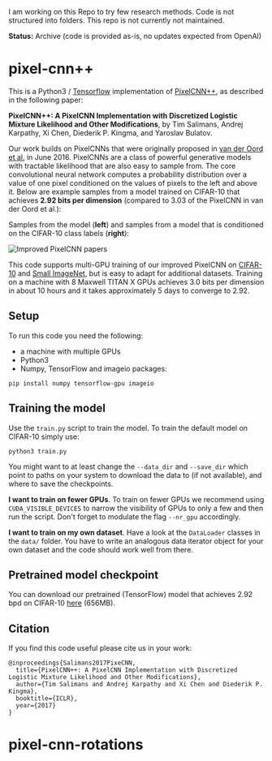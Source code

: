 I am working on this Repo to try few research methods. Code is not structured into folders. This repo is not currently not maintained.

**Status:** Archive (code is provided as-is, no updates expected from OpenAI)


# pixel-cnn++

This is a Python3 / [Tensorflow](https://www.tensorflow.org/) implementation 
of [PixelCNN++](https://openreview.net/pdf?id=BJrFC6ceg), as described in the following 
paper:

**PixelCNN++: A PixelCNN Implementation with Discretized Logistic Mixture Likelihood and Other Modifications**, by
Tim Salimans, Andrej Karpathy, Xi Chen, Diederik P. Kingma, and Yaroslav Bulatov.

Our work builds on PixelCNNs that were originally proposed in [van der Oord et al.](https://arxiv.org/abs/1606.05328) 
in June 2016. PixelCNNs are a class of powerful generative models with tractable 
likelihood that are also easy to sample from. The core convolutional neural network
computes a probability distribution over a value of one pixel conditioned on the values
of pixels to the left and above it. Below are example samples from a model
trained on CIFAR-10 that achieves **2.92 bits per dimension** (compared to 3.03 of 
the PixelCNN in van der Oord et al.):

Samples from the model (**left**) and samples from a model that is conditioned
on the CIFAR-10 class labels (**right**):

![Improved PixelCNN papers](data/pixelcnn_samples.png)

This code supports multi-GPU training of our improved PixelCNN on [CIFAR-10](https://www.cs.toronto.edu/~kriz/cifar.html)
and [Small ImageNet](http://image-net.org/small/download.php), but is easy to adapt
for additional datasets. Training on a machine with 8 Maxwell TITAN X GPUs achieves
3.0 bits per dimension in about 10 hours and it takes approximately 5 days to converge to 2.92.

## Setup

To run this code you need the following:

- a machine with multiple GPUs
- Python3
- Numpy, TensorFlow and imageio packages:
```
pip install numpy tensorflow-gpu imageio
```

## Training the model

Use the `train.py` script to train the model. To train the default model on 
CIFAR-10 simply use:

```
python3 train.py
```

You might want to at least change the `--data_dir` and `--save_dir` which
point to paths on your system to download the data to (if not available), and
where to save the checkpoints.

**I want to train on fewer GPUs**. To train on fewer GPUs we recommend using `CUDA_VISIBLE_DEVICES` 
to narrow the visibility of GPUs to only a few and then run the script. Don't forget to modulate
the flag `--nr_gpu` accordingly.

**I want to train on my own dataset**. Have a look at the `DataLoader` classes
in the `data/` folder. You have to write an analogous data iterator object for
your own dataset and the code should work well from there.

## Pretrained model checkpoint

You can download our pretrained (TensorFlow) model that achieves 2.92 bpd on CIFAR-10 [here](http://alpha.openai.com/pxpp.zip) (656MB).

## Citation

If you find this code useful please cite us in your work:

```
@inproceedings{Salimans2017PixeCNN,
  title={PixelCNN++: A PixelCNN Implementation with Discretized Logistic Mixture Likelihood and Other Modifications},
  author={Tim Salimans and Andrej Karpathy and Xi Chen and Diederik P. Kingma},
  booktitle={ICLR},
  year={2017}
}
```
# pixel-cnn-rotations
 
 
 
 
 
 
 
 
 
 
 
 
 
 
 
 
 
 
 
 
 
 
 
 
 
 
 
 
 
 
 
 
 
 
 
 
 
 
 
 
 
 
 
 
 
 
 
 
 
 
 
 
 
 
 
 
 
 
 
 
 
 
 
 
 
 
 
 
 
 
 
 
 
 
 
 
 
 
 
 
 
 
 
 
 
 
 
 
 
 
 
 
 
 
 
 
 
 
 
 
 
 
 
 
 
 
 
 
 
 
 
 
 
 
 
 
 
 
 
 
 
 
 
 
 
 
 
 
 
 
 
 
 
 
 
 
 
 
 
 
 
 
 
 
 
 
 
 
 
 
 
 
 
 
 
 
 
 
 
 
 
 
 
 
 
 
 
 
 
 
 
 
 
 
 
 
 
 
 
 
 
 
 
 
 
 
 
 
 
 
 
 
 
 
 
 
 
 
 
 
 
 
 
 
 
 
 
 
 
 
 
 
 
 
 
 
 
 
 
 
 
 
 
 
 
 
 
 
 
 
 
 
 
 
 
 
 
 
 
 
 
 
 
 
 
 
 
 
 
 
 
 
 
 
 
 
 
 
 
 
 
 
 
 
 
 
 
 
 
 
 
 
 
 
 
 
 
 
 
 
 
 
 
 
 
 
 
 
 
 
 
 
 
 
 
 
 
 
 
 
 
 
 
 
 
 
 
 
 
 
 
 
 
 
 
 
 
 
 
 
 
 
 
 
 
 
 
 
 
 
 
 
 
 
 
 
 
 
 
 
 
 
 
 
 
 
 
 
 
 
 
 
 
 
 
 
 
 
 
 
 
 
 
 
 
 
 
 
 
 
 
 
 
 
 
 
 
 
 
 
 
 
 
 
 
 
 
 
 
 
 
 
 
 
 
 
 
 
 
 
 
 
 
 
 
 
 
 
 
 
 
 
 
 
 
 
 
 
 
 
 
 
 
 
 
 
 
 
 
 
 
 
 
 
 
 
 
 
 
 
 
 
 
 
 
 
 
 
 
 
 
 
 
 
 
 
 
 
 
 
 
 
 
 
 
 
 
 
 
 
 
 
 
 
 
 
 
 
 
 
 
 
 
 
 
 
 
 
 
 
 
 
 
 
 
 
 
 
 
 
 
 
 
 
 
 
 
 
 
 
 
 
 
 
 
 
 
 
 
 
 
 
 
 
 
 
 
 
 
 
 
 
 
 
 
 
 
 
 
 
 
 
 
 
 
 
 
 
 
 
 
 
 
 
 
 
 
 
 
 
 
 
 
 
 
 
 
 
 
 
 
 
 
 
 
 
 
 
 
 
 
 
 
 
 
 
 
 
 
 
 
 
 
 
 
 
 
 
 
 
 
 
 
 
 
 
 
 
 
 
 
 
 
 
 
 
 
 
 
 
 
 
 
 
 
 
 
 
 
 
 
 
 
 
 
 
 
 
 
 
 
 
 
 
 
 
 
 
 
 
 
 
 
 
 
 
 
 
 
 
 
 
 
 
 
 
 
 
 
 
 
 
 
 
 
 
 
 
 
 
 
 
 
 
 
 
 
 
 
 
 
 
 
 
 
 
 
 
 
 
 
 
 
 
 
 
 
 
 
 
 
 
 
 
 
 
 
 
 
 
 
 
 
 
 
 
 
 
 
 
 
 
 
 
 
 
 
 
 
 
 
 
 
 
 
 
 
 
 
 
 
 
 
 
 
 
 
 
 
 
 
 
 
 
 
 
 
 
 
 
 
 
 
 
 
 
 
 
 
 
 
 
 
 
 
 
 
 
 
 
 
 
 
 
 
 
 
 
 
 
 
 
 
 
 
 
 
 
 
 
 
 
 
 
 
 
 
 
 
 
 
 
 
 
 
 
 
 
 
 
 
 
 
 
 
 
 
 
 
 
 
 
 
 
 
 
 
 
 
 
 
 
 
 
 
 
 
 
 
 
 
 
 
 
 
 
 
 
 
 
 
 
 
 
 
 
 
 
 
 
 
 
 
 
 
 
 
 
 
 
 
 
 
 
 
 
 
 
 
 
 
 
 
 
 
 
 
 
 
 
